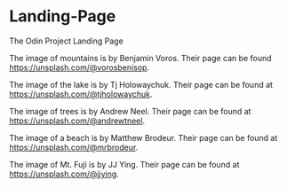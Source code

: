 # Landing-Page
The Odin Project Landing Page

The image of mountains is by Benjamin Voros. Their page can be found https://unsplash.com/@vorosbenisop.

The image of the lake is by Tj Holowaychuk. Their page can be found at https://unsplash.com/@tjholowaychuk.

The image of trees is by Andrew Neel. Their page can be found at https://unsplash.com/@andrewtneel.

The image of a beach is by Matthew Brodeur. Their page can be found at https://unsplash.com/@mrbrodeur.

The image of Mt. Fuji is by JJ Ying. Their page can be found at https://unsplash.com/@jjying.